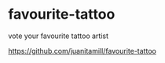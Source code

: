 # favourite-tattoo
vote your favourite tattoo artist







https://github.com/juanitamill/favourite-tattoo
